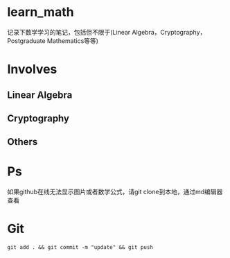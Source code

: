 # learn_math

记录下数学学习的笔记，包括但不限于(Linear Algebra，Cryptography，Postgraduate Mathematics等等)



# Involves

## Linear Algebra




## Cryptography





## Others





# Ps

如果github在线无法显示图片或者数学公式，请git clone到本地，通过md编辑器查看



# Git

```
git add . && git commit -m "update" && git push


```